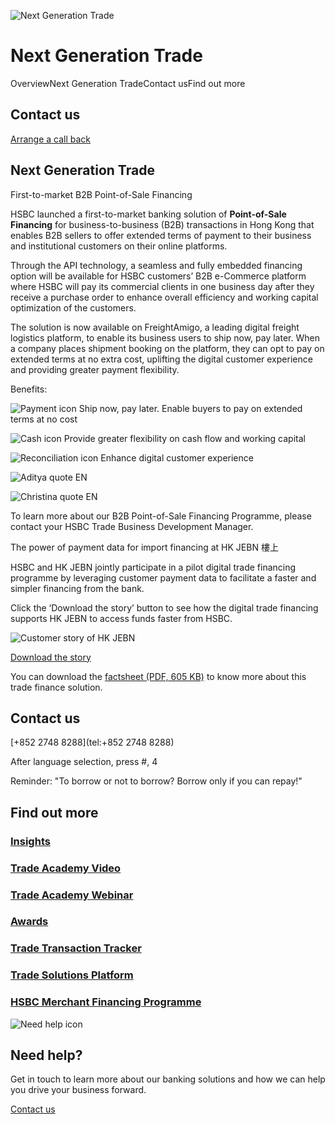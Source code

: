 ![Next Generation Trade](/-/media/media/hong-kong/images/campaigns/new-generation-trade-banner.jpg?h=385&iar=0&w=1520&hash=93850267E5B3016A92F770D949FEDF6C "Next Generation Trade")

# Next Generation Trade

OverviewNext Generation TradeContact usFind out more

## Contact us

[Arrange a call back](https://www.business.hsbc.com.hk/en-gb/arrange-a-call-back-general)

## Next Generation Trade

First-to-market B2B Point-of-Sale Financing

HSBC launched a first-to-market banking solution of **Point-of-Sale Financing** for business-to-business (B2B) transactions in Hong Kong that enables B2B sellers to offer extended terms of payment to their business and institutional customers on their online platforms.

Through the API technology, a seamless and fully embedded financing option will be available for HSBC customers’ B2B e-Commerce platform where HSBC will pay its commercial clients in one business day after they receive a purchase order to enhance overall efficiency and working capital optimization of the customers.

The solution is now available on FreightAmigo, a leading digital freight logistics platform, to enable its business users to ship now, pay later. When a company places shipment booking on the platform, they can opt to pay on extended terms at no extra cost, uplifting the digital customer experience and providing greater payment flexibility.

Benefits:

![Payment icon](/-/media/media/hong-kong/images/campaigns/new-generation-trade-icon-1.png)
Ship now, pay later. Enable buyers to pay on extended terms at no cost

![Cash icon](/-/media/media/hong-kong/images/campaigns/new-generation-trade-icon-2.png)
Provide greater flexibility on cash flow and working capital

![Reconciliation icon](/-/media/media/hong-kong/images/campaigns/new-generation-trade-icon-3.png)
Enhance digital customer experience

![Aditya quote EN](/-/media/media/hong-kong/images/campaigns/next-generation-trade-quote-aditya-en.jpg?h=656&iar=0&w=1729&hash=B6C1BEBEB7F17255238E4776688A9369 "Aditya quote EN")

![Christina quote EN](/-/media/media/hong-kong/images/campaigns/new-generation-trade-quote-christina-ong-en.png?h=690&iar=0&w=1729&hash=4B6B45C3FFE2D43FED25C5E3EF1152AA "Christina quote EN")

To learn more about our B2B Point-of-Sale Financing Programme, please contact your HSBC Trade Business Development Manager.

The power of payment data for import financing at HK JEBN 樓上

HSBC and HK JEBN jointly participate in a pilot digital trade financing programme by leveraging customer payment data to facilitate a faster and simpler financing from the bank.

Click the ‘Download the story’ button to see how the digital trade financing supports HK JEBN to access funds faster from HSBC.

![Customer story of HK JEBN](/-/media/media/hong-kong/images/campaigns/hk-jben-en.jpg?h=2481&iar=0&w=4406&hash=2E43CF3F2DC7A4D46CED79CCDB471AD3 "Customer story of HK JEBN")

[Download the story](/-/media/media/hong-kong/pdfs/campaigns/hk-jebn-customer-story-en.pdf?download=1)

You can download the [factsheet (PDF, 605 KB)](/-/media/media/hong-kong/pdfs/campaigns/hsbc-cainiao-factsheet_en.pdf) to know more about this trade finance solution.

## Contact us

[+852 2748 8288](tel:+852 2748 8288)

After language selection, press #, 4

Reminder: "To borrow or not to borrow? Borrow only if you can repay!"

## Find out more

### [Insights](/en-gb/campaigns/next-generation-trade/trade-insights)

### [Trade Academy Video](/en-gb/campaigns/next-generation-trade/trade-academy-video)

### [Trade Academy Webinar](/en-gb/campaigns/next-generation-trade/trade-workshop)

### [Awards](/en-gb/campaigns/next-generation-trade/awards)

### [Trade Transaction Tracker](/en-gb/campaigns/next-generation-trade/digitalisation-in-trade)

### [Trade Solutions Platform](/en-gb/campaigns/next-generation-trade/hsbc-trade-solutions-platform)

### [HSBC Merchant Financing Programme](/en-gb/campaigns/next-generation-trade/hsbc-merchant-financing-programme)

![Need help icon](/-/media/media/common/images/contact-us-img.png?h=604&iar=0&w=768&hash=A5675187A2C4B175E0CA7B5AD27C3A66 "Need help icon")

## Need help?

Get in touch to learn more about our banking solutions and how we can help you drive your business forward.

[Contact us](/en-gb/arrange-a-call-back-general)